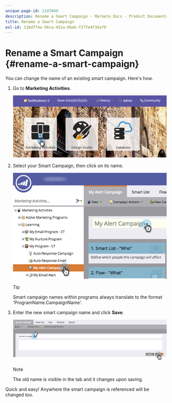 ```yaml
---
unique-page-id: 1147049
description: Rename a Smart Campaign - Marketo Docs - Product Documentation
title: Rename a Smart Campaign
exl-id: 116dff4a-56ca-451a-bbab-f277e4f3daf9
---
```

# Rename a Smart Campaign {#rename-a-smart-campaign}

You can change the name of an existing smart campaign. Here's how.

1. Go to **Marketing Activities**.

   ![](assets/login-marketing-activities.png)

1. Select your Smart Campaign, then click on its name.

   ![](assets/renamecampaign-hands.png)

   >[!TIP]
   >
   >Smart campaign names within programs always translate to the format 'ProgramName.CampaignName'.

1. Enter the new smart campaign name and click **Save**.

   ![](assets/rename-cursorandhand.png)

   >[!NOTE]
   >
   >The old name is visible in the tab and it changes upon saving.

Quick and easy! Anywhere the smart campaign is referenced will be changed too.
